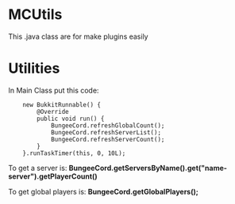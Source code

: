 # MCUtils
This .java class are for make plugins easily

# Utilities

In Main Class put this code:

        new BukkitRunnable() {
            @Override
            public void run() {
                BungeeCord.refreshGlobalCount();
                BungeeCord.refreshServerList();
                BungeeCord.refreshServerCount();
            }
        }.runTaskTimer(this, 0, 10L);

To get a server is: 
        **BungeeCord.getServersByName().get("name-server").getPlayerCount()**
        
To get global players is:
        **BungeeCord.getGlobalPlayers();**
